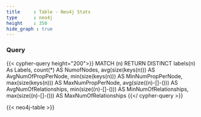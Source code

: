 ```yaml
---
title     : Table - Neo4j Stats
type      : neo4j
height    : 350
hide_graph : true
---
```


### Query
{{< cypher-query height="200">}}
MATCH (n)
RETURN DISTINCT
       labels(n) As Labels,
       count(*)           AS NumofNodes,
       avg(size(keys(n))) AS AvgNumOfPropPerNode,
       min(size(keys(n))) AS MinNumPropPerNode,
       max(size(keys(n))) AS MaxNumPropPerNode,
       avg(size((n)-[]-())) AS AvgNumOfRelationships,
       min(size((n)-[]-())) AS MinNumOfRelationships,
       max(size((n)-[]-())) AS MaxNumOfRelationships
{{</ cypher-query >}}

{{< neo4j-table >}}
